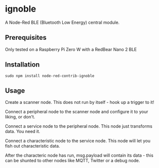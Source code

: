 # ignoble

A Node-Red BLE (Bluetooth Low Energy) central module.

## Prerequisites

Only tested on a Raspberry Pi Zero W with a RedBear Nano 2 BLE

## Installation

```
sudo npm install node-red-contrib-ignoble
```

## Usage

Create a scanner node.  This does not run by itself - hook up a trigger to it!

Connect a peripheral node to the scanner node and configure it to your liking, or don't.

Connect a service node to the peripheral node.  This node just transforms data.  You need it.

Connect a characteristic node to the service node.  This node will let you fish out characteristic data.

After the characteric node has run, msg.payload will contain its data - this can be shunted to other nodes like MQTT, Twitter or a debug node.
